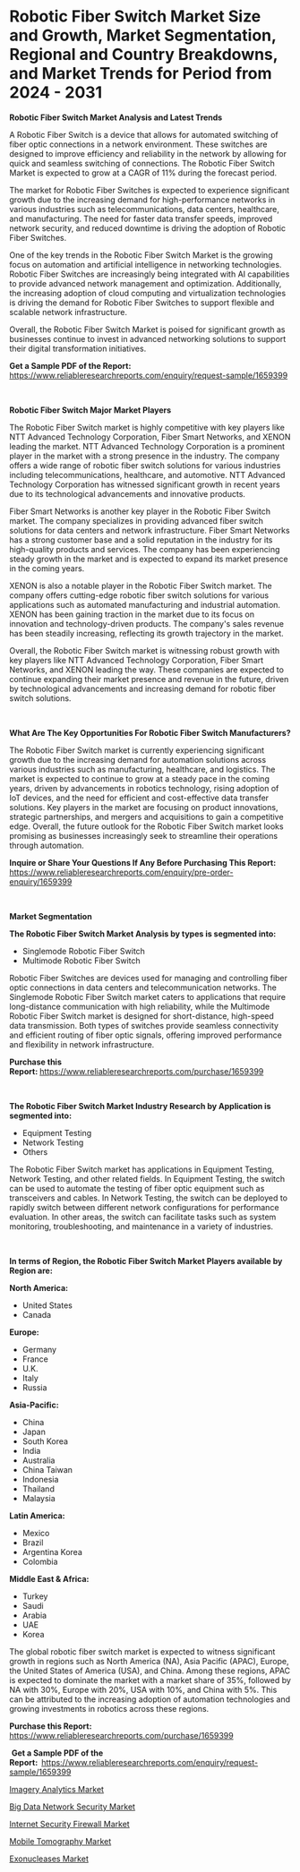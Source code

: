 <p><h1>Robotic Fiber Switch Market Size and Growth, Market Segmentation, Regional and Country Breakdowns, and Market Trends for Period from 2024 -  2031</h1></p><p><strong>Robotic Fiber Switch Market Analysis and Latest Trends</strong></p>
<p><p>A Robotic Fiber Switch is a device that allows for automated switching of fiber optic connections in a network environment. These switches are designed to improve efficiency and reliability in the network by allowing for quick and seamless switching of connections. The Robotic Fiber Switch Market is expected to grow at a CAGR of 11% during the forecast period.</p><p>The market for Robotic Fiber Switches is expected to experience significant growth due to the increasing demand for high-performance networks in various industries such as telecommunications, data centers, healthcare, and manufacturing. The need for faster data transfer speeds, improved network security, and reduced downtime is driving the adoption of Robotic Fiber Switches.</p><p>One of the key trends in the Robotic Fiber Switch Market is the growing focus on automation and artificial intelligence in networking technologies. Robotic Fiber Switches are increasingly being integrated with AI capabilities to provide advanced network management and optimization. Additionally, the increasing adoption of cloud computing and virtualization technologies is driving the demand for Robotic Fiber Switches to support flexible and scalable network infrastructure.</p><p>Overall, the Robotic Fiber Switch Market is poised for significant growth as businesses continue to invest in advanced networking solutions to support their digital transformation initiatives.</p></p>
<p><strong>Get a Sample PDF of the Report:&nbsp;</strong> <a href="https://www.reliableresearchreports.com/enquiry/request-sample/1659399">https://www.reliableresearchreports.com/enquiry/request-sample/1659399</a></p>
<p>&nbsp;</p>
<p><strong>Robotic Fiber Switch Major Market Players</strong></p>
<p><p>The Robotic Fiber Switch market is highly competitive with key players like NTT Advanced Technology Corporation, Fiber Smart Networks, and XENON leading the market. NTT Advanced Technology Corporation is a prominent player in the market with a strong presence in the industry. The company offers a wide range of robotic fiber switch solutions for various industries including telecommunications, healthcare, and automotive. NTT Advanced Technology Corporation has witnessed significant growth in recent years due to its technological advancements and innovative products.</p><p>Fiber Smart Networks is another key player in the Robotic Fiber Switch market. The company specializes in providing advanced fiber switch solutions for data centers and network infrastructure. Fiber Smart Networks has a strong customer base and a solid reputation in the industry for its high-quality products and services. The company has been experiencing steady growth in the market and is expected to expand its market presence in the coming years.</p><p>XENON is also a notable player in the Robotic Fiber Switch market. The company offers cutting-edge robotic fiber switch solutions for various applications such as automated manufacturing and industrial automation. XENON has been gaining traction in the market due to its focus on innovation and technology-driven products. The company's sales revenue has been steadily increasing, reflecting its growth trajectory in the market.</p><p>Overall, the Robotic Fiber Switch market is witnessing robust growth with key players like NTT Advanced Technology Corporation, Fiber Smart Networks, and XENON leading the way. These companies are expected to continue expanding their market presence and revenue in the future, driven by technological advancements and increasing demand for robotic fiber switch solutions.</p></p>
<p>&nbsp;</p>
<p><strong>What Are The Key Opportunities For Robotic Fiber Switch Manufacturers?</strong></p>
<p><p>The Robotic Fiber Switch market is currently experiencing significant growth due to the increasing demand for automation solutions across various industries such as manufacturing, healthcare, and logistics. The market is expected to continue to grow at a steady pace in the coming years, driven by advancements in robotics technology, rising adoption of IoT devices, and the need for efficient and cost-effective data transfer solutions. Key players in the market are focusing on product innovations, strategic partnerships, and mergers and acquisitions to gain a competitive edge. Overall, the future outlook for the Robotic Fiber Switch market looks promising as businesses increasingly seek to streamline their operations through automation.</p></p>
<p><strong>Inquire or Share Your Questions If Any Before Purchasing This Report:</strong> <a href="https://www.reliableresearchreports.com/enquiry/pre-order-enquiry/1659399">https://www.reliableresearchreports.com/enquiry/pre-order-enquiry/1659399</a></p>
<p>&nbsp;</p>
<p><strong>Market Segmentation</strong></p>
<p><strong>The Robotic Fiber Switch Market Analysis by types is segmented into:</strong></p>
<p><ul><li>Singlemode Robotic Fiber Switch</li><li>Multimode Robotic Fiber Switch</li></ul></p>
<p><p>Robotic Fiber Switches are devices used for managing and controlling fiber optic connections in data centers and telecommunication networks. The Singlemode Robotic Fiber Switch market caters to applications that require long-distance communication with high reliability, while the Multimode Robotic Fiber Switch market is designed for short-distance, high-speed data transmission. Both types of switches provide seamless connectivity and efficient routing of fiber optic signals, offering improved performance and flexibility in network infrastructure.</p></p>
<p><strong>Purchase this Report:&nbsp;</strong><a href="https://www.reliableresearchreports.com/purchase/1659399">https://www.reliableresearchreports.com/purchase/1659399</a></p>
<p>&nbsp;</p>
<p><strong>The Robotic Fiber Switch Market Industry Research by Application is segmented into:</strong></p>
<p><ul><li>Equipment Testing</li><li>Network Testing</li><li>Others</li></ul></p>
<p><p>The Robotic Fiber Switch market has applications in Equipment Testing, Network Testing, and other related fields. In Equipment Testing, the switch can be used to automate the testing of fiber optic equipment such as transceivers and cables. In Network Testing, the switch can be deployed to rapidly switch between different network configurations for performance evaluation. In other areas, the switch can facilitate tasks such as system monitoring, troubleshooting, and maintenance in a variety of industries.</p></p>
<p>&nbsp;</p>
<p><strong>In terms of Region, the Robotic Fiber Switch Market Players available by Region are:</strong></p>
<p>
    <p> <strong> North America: </strong>
        <ul>
            <li>United States</li>
            <li>Canada</li>
        </ul>
        </p> 
    <p> <strong> Europe: </strong>
        <ul>
            <li>Germany</li>
            <li>France</li>
            <li>U.K.</li>
            <li>Italy</li>
            <li>Russia</li>
        </ul>
        </p> 
    <p> <strong> Asia-Pacific: </strong>
        <ul>
            <li>China</li>
            <li>Japan</li>
            <li>South Korea</li>
            <li>India</li>
            <li>Australia</li>
            <li>China Taiwan</li>
            <li>Indonesia</li>
            <li>Thailand</li>
            <li>Malaysia</li>
        </ul>
        </p> 
    <p> <strong> Latin America: </strong>
        <ul>
            <li>Mexico</li>
            <li>Brazil</li>
            <li>Argentina Korea</li>
            <li>Colombia</li>
        </ul>
        </p> 
    <p> <strong> Middle East & Africa: </strong>
        <ul>
            <li>Turkey</li>
            <li>Saudi</li>
            <li>Arabia</li>
            <li>UAE</li>
            <li>Korea</li>
        </ul>
    </p>
    </p>
<p><p>The global robotic fiber switch market is expected to witness significant growth in regions such as North America (NA), Asia Pacific (APAC), Europe, the United States of America (USA), and China. Among these regions, APAC is expected to dominate the market with a market share of 35%, followed by NA with 30%, Europe with 20%, USA with 10%, and China with 5%. This can be attributed to the increasing adoption of automation technologies and growing investments in robotics across these regions.</p></p>
<p><strong>Purchase this Report: </strong><a href="https://www.reliableresearchreports.com/purchase/1659399">https://www.reliableresearchreports.com/purchase/1659399</a></p>
<p>&nbsp;<strong>Get a Sample PDF of the Report:&nbsp;&nbsp;</strong><a href="https://www.reliableresearchreports.com/enquiry/request-sample/1659399">https://www.reliableresearchreports.com/enquiry/request-sample/1659399</a></p>
<p><strong></strong></p>
<p><p><a href="https://medium.com/@madiemoore67546/imagery-analytics-market-furnishes-information-on-market-share-market-trends-and-market-growth-a89909395cc4">Imagery Analytics Market</a></p><p><a href="https://medium.com/@madiemoore67546/big-data-network-security-market-exploring-market-share-market-trends-and-future-growth-3bc211f89af6">Big Data Network Security Market</a></p><p><a href="https://medium.com/@madiemoore67546/internet-security-firewall-market-analysis-its-cagr-market-segmentation-and-global-industry-94ad01da26bf">Internet Security Firewall Market</a></p><p><a href="https://medium.com/@rexjacobi344/mobile-tomography-market-size-reveals-the-best-marketing-channels-in-global-industry-83caaa2ea571">Mobile Tomography Market</a></p><p><a href="https://medium.com/@madiemoore67546/exonucleases-market-insights-into-market-cagr-market-trends-and-growth-strategies-e30e81c5b7b2">Exonucleases Market</a></p></p>
